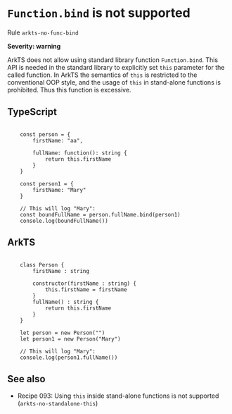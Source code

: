 #  ``Function.bind`` is not supported

Rule ``arkts-no-func-bind``

**Severity: warning**

ArkTS does not allow using standard library function ``Function.bind``.
This API is needed in the standard library to explicitly set ``this``
parameter for the called function.
In ArkTS the semantics of ``this`` is restricted to the conventional OOP
style, and the usage of ``this`` in stand-alone functions is prohibited.
Thus this function is excessive.


## TypeScript


```

    const person = {
        firstName: "aa",

        fullName: function(): string {
            return this.firstName
        }
    }

    const person1 = {
        firstName: "Mary"
    }

    // This will log "Mary":
    const boundFullName = person.fullName.bind(person1)
    console.log(boundFullName())

```

## ArkTS


```

    class Person {
        firstName : string

        constructor(firstName : string) {
            this.firstName = firstName
        }
        fullName() : string {
            return this.firstName
        }
    }

    let person = new Person("")
    let person1 = new Person("Mary")

    // This will log "Mary":
    console.log(person1.fullName())

```

## See also

- Recipe 093:  Using ``this`` inside stand-alone functions is not supported (``arkts-no-standalone-this``)


